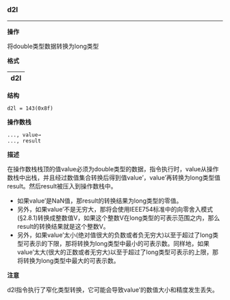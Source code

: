 ### d2l

----

**操作**

将double类型数据转换为long类型

**格式**

|d2l|
|--------:|

**结构**
```
d2l = 143(0x8f)
```

**操作数栈**
```
..., value→
..., result
```

**描述**

在操作数栈栈顶的值value必须为double类型的数据，指令执行时，value从操作数栈中出栈，并且经过数值集合转换后得到值value’，value’再转换为long类型值result。然后result被压入到操作数栈中。
* 如果value’是NaN值，那result的转换结果为long类型的零值。
* 另外，如果value’不是无穷大，那将会使用IEEE754标准中的向零舍入模式(§2.8.1)转换成整数值V，如果这个整数V在long类型的可表示范围之内，那么result的转换结果就是这个整数V。
* 另外，如果value’太小(绝对值很大的负数或者负无穷大)以至于超过了long类型可表示的下限，那将转换为long类型中最小的可表示数。同样地，如果value’太大(很大的正数或者无穷大)以至于超过了long类型可表示的上限，那将转换为long类型中最大的可表示数。


**注意**

d2l指令执行了窄化类型转换，它可能会导致value’的数值大小和精度发生丢失。
